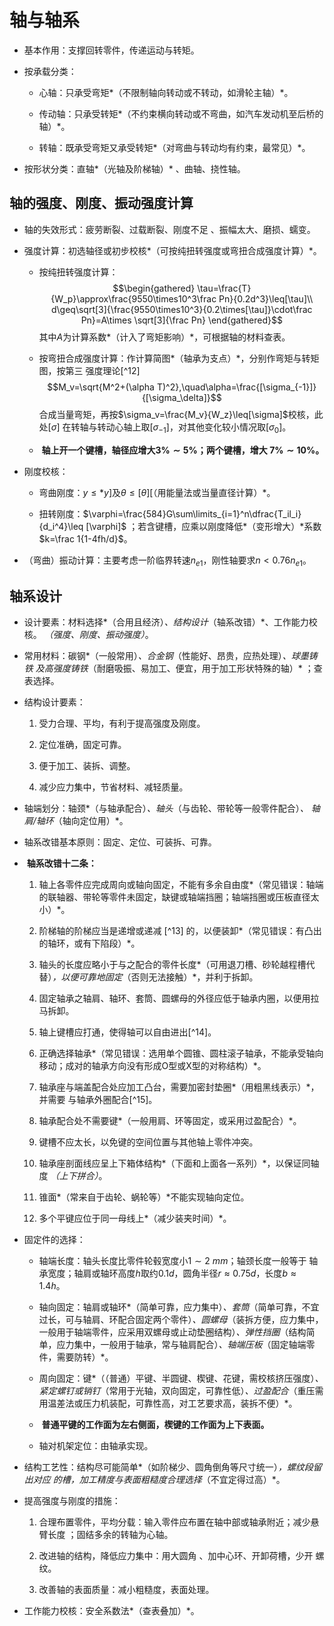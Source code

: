 轴与轴系
========

-   基本作用：支撑回转零件，传递运动与转矩。

-   按承载分类：

    -   心轴：只承受弯矩*（不限制轴向转动或不转动，如滑轮主轴）*。

    -   传动轴：只承受转矩*（不约束横向转动或不弯曲，如汽车发动机至后桥的轴）*。

    -   转轴：既承受弯矩又承受转矩*（对弯曲与转动均有约束，最常见）*。

-   按形状分类：直轴*（光轴及阶梯轴）* 、曲轴、挠性轴。

轴的强度、刚度、振动强度计算
----------------------------

-   轴的失效形式：疲劳断裂、过载断裂、刚度不足 、振幅太大、磨损、蠕变。

-   强度计算：初选轴径或初步校核*（可按纯扭转强度或弯扭合成强度计算）*。

    -   按纯扭转强度计算： $$\begin{gathered}
                \tau=\frac{T}{W_p}\approx\frac{9550\times10^3\frac Pn}{0.2d^3}\leq[\tau]\\
                d\geq\sqrt[3]{\frac{9550\times10^3}{0.2\times[\tau]}\cdot\frac Pn}=A\times
                \sqrt[3]{\frac Pn}
                \end{gathered}$$
        其中$A$为计算系数*（计入了弯矩影响）*，可根据轴的材料查表。

    -   按弯扭合成强度计算：作计算简图*（轴承为支点）*，分别作弯矩与转矩图，按第三
        强度理论[^12]
        $$M_v=\sqrt{M^2+(\alpha T)^2},\quad\alpha=\frac{[\sigma_{-1}]}{[\sigma_\delta]}$$
        合成当量弯矩，再按$\sigma_v=\frac{M_v}{W_z}\leq[\sigma]$校核，此处$[\sigma]$
        在转轴与转动心轴上取$[\sigma_{-1}]$，对其他变化较小情况取$[\sigma_0]$。

    -    **轴上开一个键槽，轴径应增大$3\%\sim 5\%$；两个键槽，增大
        $7\%\sim 10\%$。**

-   刚度校核：

    -    弯曲刚度：$y\leq*y]$及$\theta\leq[\theta]$[（用能量法或当量直径计算）*。

    -   扭转刚度：$\varphi=\frac{584}G\sum\limits_{i=1}^n\dfrac{T_il_i}{d_i^4}\leq
                [\varphi]$
        ；若含键槽，应乘以刚度降低*（变形增大）*系数
        $k=\frac 1{1-4fh/d}$。

-   （弯曲）振动计算：主要考虑一阶临界转速$n_{e1}$，刚性轴要求$n<0.76n_{e1}$。

轴系设计
--------

-   设计要素：材料选择*（合用且经济）*、结构设计*（轴系改错）*、工作能力校核。
    *（强度、刚度、振动强度）*。

-   常用材料：碳钢*（一般常用）*、合金钢*（性能好、昂贵，应热处理）*、球墨铸铁
    及高强度铸铁*（耐磨吸振、易加工、便宜，用于加工形状特殊的轴）*
    ；查表选择。

-   结构设计要素：

    1.  受力合理、平均，有利于提高强度及刚度。

    2.  定位准确，固定可靠。

    3.  便于加工、装拆、调整。

    4.  减少应力集中，节省材料、减轻质量。

-   轴端划分：轴颈*（与轴承配合）*、轴头*（与齿轮、带轮等一般零件配合）*、
    轴肩/轴环*（轴向定位用）*。

-   轴系改错基本原则：固定、定位、可装拆、可靠。

-    **轴系改错十二条：**

    1.  轴上各零件应完成周向或轴向固定，不能有多余自由度*（常见错误：轴端的联轴器、带轮等零件未固定，缺键或轴端挡圈；轴端挡圈或压板直径太小）*。

    2.  阶梯轴的阶梯应当是递增或递减 [^13]
        的，以便装卸*（常见错误：有凸出的轴环，或有下陷段）*。

    3.  轴头的长度应略小于与之配合的零件长度*（可用退刀槽、砂轮越程槽代替）*，以便可靠地固定*（否则无法接触）*，并利于拆卸。

    4.  固定轴承之轴肩、轴环、套筒、圆螺母的外径应低于轴承内圈，以便用拉马拆卸。

    5.  轴上键槽应打通，使得轴可以自由进出[^14]。

    6.  正确选择轴承*（常见错误：选用单个圆锥、圆柱滚子轴承，不能承受轴向移动；成对的轴承方向没有形成O型或X型的对称结构）*。

    7.  轴承座与端盖配合处应加工凸台，需要加密封垫圈*（用粗黑线表示）*，并需要
        与轴承外圈配合[^15]。

    8.  轴承配合处不需要键*（一般用肩、环等固定，或采用过盈配合）*。

    9.  键槽不应太长，以免键的空间位置与其他轴上零件冲突。

    10. 轴承座剖面线应呈上下箱体结构*（下面和上面各一系列）*，以保证同轴度
        *（上下拼合）*。

    11. 锥面*（常来自于齿轮、蜗轮等）*不能实现轴向定位。

    12. 多个平键应位于同一母线上*（减少装夹时间）*。

-   固定件的选择：

    -   轴端长度：轴头长度比零件轮毂宽度小$1\sim\SI{2}{mm}$；轴颈长度一般等于
        轴承宽度；轴肩或轴环高度$h$取约$0.1d$，圆角半径$r\approx0.75d$，长度$b
                \approx1.4h$。

    -   轴向固定：轴肩或轴环*（简单可靠，应力集中）*、套筒*（简单可靠，不宜过长，可与轴肩、环配合固定两个零件）*、圆螺母*（装拆方便，应力集中，一般用于轴端零件，应采用双螺母或止动垫圈结构）*、弹性挡圈*（结构简单，应力集中，一般用于轴承，常与轴肩配合）*、轴端压板*（固定轴端零件，需要防转）*。

    -   周向固定：键*（（普通）平键、半圆键、楔键、花键，需校核挤压强度）*、紧定螺钉或销钉*（常用于光轴，双向固定，可靠性低）*、过盈配合*（重压需用温差法或压力机装配，可靠性高，对工艺要求高，装拆不便）*。

    -    **普通平键的工作面为左右侧面，楔键的工作面为上下表面。**

    -   轴对机架定位：由轴承实现。

-   结构工艺性：结构尽可能简单*（如阶梯少、圆角倒角等尺寸统一）*，螺纹段留出对应
    的槽，加工精度与表面粗糙度合理选择*（不宜定得过高）*。

-   提高强度与刚度的措施：

    1.  合理布置零件，平均分载：输入零件应布置在轴中部或轴承附近；减少悬臂长度
        ；固结多余的转轴为心轴。

    2.  改进轴的结构，降低应力集中：用大圆角 、加中心环、开卸荷槽，少开
        螺纹。

    3.  改善轴的表面质量：减小粗糙度，表面处理。

-    工作能力校核：安全系数法*（查表叠加）*。
